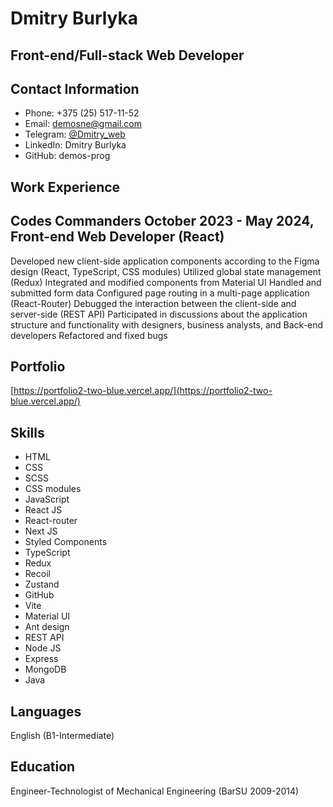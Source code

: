 # Dmitry Burlyka
## Front-end/Full-stack Web Developer

## Contact Information
- Phone: +375 (25) 517-11-52
- Email: demosne@gmail.com
- Telegram: [@Dmitry_web](@Dmitry_web)
- LinkedIn: Dmitry Burlyka
- GitHub: demos-prog

## Work Experience
**Codes Commanders**
October 2023 - May 2024, Front-end Web Developer (React)
---
Developed new client-side application components according to the Figma design (React, TypeScript, CSS modules)
Utilized global state management (Redux)
Integrated and modified components from Material UI
Handled and submitted form data
Configured page routing in a multi-page application (React-Router)
Debugged the interaction between the client-side and server-side (REST API)
Participated in discussions about the application structure and functionality with designers, business analysts, and Back-end developers
Refactored and fixed bugs

## Portfolio
[https://portfolio2-two-blue.vercel.app/](https://portfolio2-two-blue.vercel.app/)

## Skills
- HTML
- CSS
- SCSS
- CSS modules
- JavaScript
- React JS
- React-router
- Next JS
- Styled Components
- TypeScript
- Redux
- Recoil
- Zustand
- GitHub
- Vite
- Material UI
- Ant design
- REST API
- Node JS
- Express
- MongoDB
- Java

## Languages
English (B1-Intermediate)

## Education
Engineer-Technologist of Mechanical Engineering (BarSU 2009-2014)
